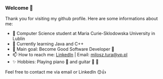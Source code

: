 ### Welcome :wave:

Thank you for visiting my github profile. Here are some informations about me:

- 🔭 Computer Science student at Maria Curie-Sklodowska University in Lublin
- 📕 Currently learning Java and C++
- 🥅 Main goal: Become Good Software Developer 💪
- 📫 How to reach me: [LinkedIn](https://www.linkedin.com/in/miłosz-tura) | Email: milosz.tura@vp.pl
- ✨ Hobbies: Playing piano 🎹 and guitar 🎸 :musical_note:

Feel free to contact me via email or LinkedIn :blush::+1:
